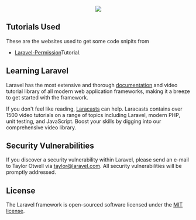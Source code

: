 <p align="center"><img src="https://prabidhi.info/wp-content/uploads/2020/01/CodeCamp-2019-Pokhara-WRC.jpg"></p>


## Tutorials Used

These are the websites used to get some code snipits from
- [Laravel-Permission](https://morioh.com/p/3971310775ea)Tutorial.

## Learning Laravel

Laravel has the most extensive and thorough [documentation](https://laravel.com/docs) and video tutorial library of all modern web application frameworks, making it a breeze to get started with the framework.

If you don't feel like reading, [Laracasts](https://laracasts.com) can help. Laracasts contains over 1500 video tutorials on a range of topics including Laravel, modern PHP, unit testing, and JavaScript. Boost your skills by digging into our comprehensive video library.


## Security Vulnerabilities

If you discover a security vulnerability within Laravel, please send an e-mail to Taylor Otwell via [taylor@laravel.com](mailto:taylor@laravel.com). All security vulnerabilities will be promptly addressed.

## License

The Laravel framework is open-sourced software licensed under the [MIT license](https://opensource.org/licenses/MIT).
